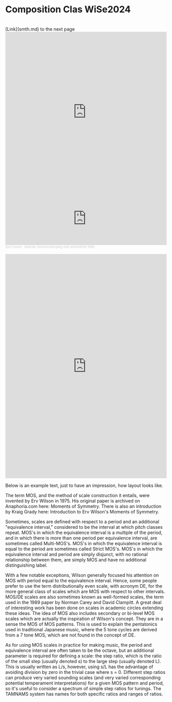 # Composition Clas WiSe2024
<br>
[Link](smth.md) to the next page

<br>
<iframe width="100%" height="500" src="https://www.youtube.com/embed/uJ_yVK4I8xI?si=uK2GKox-HtkYPtnY" title="YouTube video player" frameborder="0" allow="accelerometer; autoplay; clipboard-write; encrypted-media; gyroscope; picture-in-picture; web-share" referrerpolicy="strict-origin-when-cross-origin" allowfullscreen></iframe>
<br>
<iframe width="100%" height="166" scrolling="no" frameborder="no" allow="autoplay" src="https://w.soundcloud.com/player/?url=https%3A//api.soundcloud.com/tracks/1896957294&color=%23ff5500&auto_play=false&hide_related=false&show_comments=true&show_user=true&show_reposts=false&show_teaser=true"></iframe><div style="font-size: 10px; color: #cccccc;line-break: anywhere;word-break: normal;overflow: hidden;white-space: nowrap;text-overflow: ellipsis; font-family: Interstate,Lucida Grande,Lucida Sans Unicode,Lucida Sans,Garuda,Verdana,Tahoma,sans-serif;font-weight: 100;"><a href="https://soundcloud.com/ilya-vyazov" title="Ilya Vyazov" target="_blank" style="color: #cccccc; text-decoration: none;">Ilya Vyazov</a> · <a href="https://soundcloud.com/ilya-vyazov/blutroter-sonnenuntergang-und-unheimliche-stille" title="blutroter Sonnenuntergang und unheimliche Stille" target="_blank" style="color: #cccccc; text-decoration: none;">blutroter Sonnenuntergang und unheimliche Stille</a></div>
<br>

<embed src="https://www.ugr.es/~fmanjon/Language%20and%20Mind.pdf" width="100%" height="700" type="application/pdf">

Below is an example text, just to have an impression, how layout looks like.
<br>

The term MOS, and the method of scale construction it entails, were invented by Erv Wilson in 1975. His original paper is archived on Anaphoria.com here: Moments of Symmetry. There is also an introduction by Kraig Grady here: Introduction to Erv Wilson's Moments of Symmetry.

Sometimes, scales are defined with respect to a period and an additional "equivalence interval," considered to be the interval at which pitch classes repeat. MOS's in which the equivalence interval is a multiple of the period, and in which there is more than one period per equivalence interval, are sometimes called Multi-MOS's. MOS's in which the equivalence interval is equal to the period are sometimes called Strict MOS's. MOS's in which the equivalence interval and period are simply disjunct, with no rational relationship between them, are simply MOS and have no additional distinguishing label.

With a few notable exceptions, Wilson generally focused his attention on MOS with period equal to the equivalence interval. Hence, some people prefer to use the term distributionally even scale, with acronym DE, for the more general class of scales which are MOS with respect to other intervals. MOS/DE scales are also sometimes known as well-formed scales, the term used in the 1989 paper by Norman Carey and David Clampitt. A great deal of interesting work has been done on scales in academic circles extending these ideas. The idea of MOS also includes secondary or bi-level MOS scales which are actually the inspiration of Wilson's concept. They are in a sense the MOS of MOS patterns. This is used to explain the pentatonics used in traditional Japanese music, where the 5 tone cycles are derived from a 7 tone MOS, which are not found in the concept of DE.

As for using MOS scales in practice for making music, the period and equivalence interval are often taken to be the octave, but an additional parameter is required for defining a scale: the step ratio, which is the ratio of the small step (usually denoted s) to the large step (usually denoted L). This is usually written as L/s, however, using s/L has the advantage of avoiding division by zero in the trivial case where s = 0. Different step ratios can produce very varied sounding scales (and very varied corresponding potential temperament interpretations) for a given MOS pattern and period, so it's useful to consider a spectrum of simple step ratios for tunings. The TAMNAMS system has names for both specific ratios and ranges of ratios.
